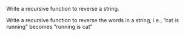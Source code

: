 Write a recursive function to reverse a string.

Write a recursive function to reverse the words in a string, i.e., ”cat is running” becomes ”running is cat”